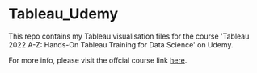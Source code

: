 # Tableau_Udemy
This repo contains my Tableau visualisation files for the course 'Tableau 2022 A-Z: Hands-On Tableau Training for Data Science' on Udemy.

For more info, please visit the offcial course link <a href="https://www.udemy.com/course/tableau10/" target="_blank">here</a>.
